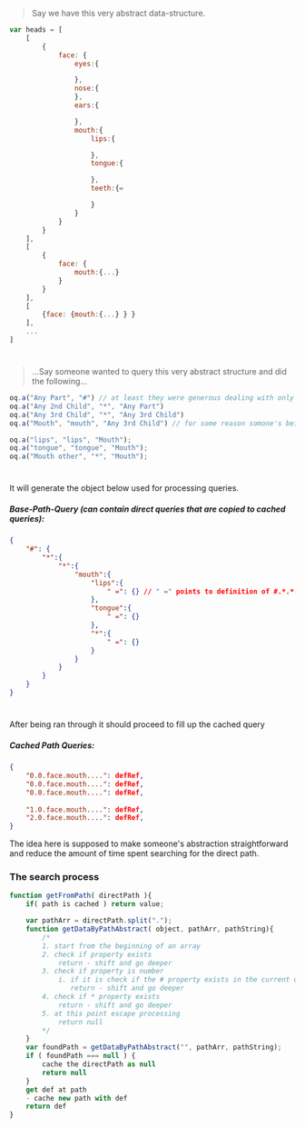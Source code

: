 >Say we have this very abstract data-structure.
```js
var heads = [
	[
		{
			face: {
				eyes:{

				},
				nose:{
				},
				ears:{

				},
				mouth:{
					lips:{

					},
					tongue:{

					},
					teeth:{=

					}
				}
			}
		}
	],
	[
		{
			face: {
				mouth:{...}
			}
		}
	],
	[
		{face: {mouth:{...} } }
	],
	...
]
```

#
>...Say someone wanted to query this very abstract structure and did the following...

```js
oq.a("Any Part", "#") // at least they were generous dealing with only the indexes...
oq.a("Any 2nd Child", "*", "Any Part")
oq.a("Any 3rd Child", "*", "Any 3rd Child")
oq.a("Mouth", "mouth", "Any 3rd Child") // for some reason somone's being really abstract...

oq.a("lips", "lips", "Mouth");
oq.a("tongue", "tongue", "Mouth");
oq.a("Mouth other", "*", "Mouth");
```


#

It will generate the object below used for processing queries. <br>

##### Base-Path-Query (can contain direct queries that are copied to cached queries): 
```json
{
	"#": {
		"*":{
			"*":{
				"mouth":{
					"lips":{
					    " =": {} // " =" points to definition of #.*.*.mouth.lips 
					},
					"tongue":{
					    " =": {}
					},
					"*":{
					    " =": {}
					}
				}
			}
		}
	}
} 
```

#	
After being ran through it should proceed to fill up the cached query 

##### Cached Path Queries:
```json
{
	"0.0.face.mouth....": defRef,
	"0.0.face.mouth....": defRef,
	"0.0.face.mouth....": defRef,
	
	"1.0.face.mouth....": defRef,
	"2.0.face.mouth....": defRef,
}
```


The idea here is supposed to make someone's abstraction straightforward and 
reduce the amount of time spent searching for the direct path. 


### The search process

```js
function getFromPath( directPath ){
	if( path is cached ) return value;

	var pathArr = directPath.split(".");
	function getDataByPathAbstract( object, pathArr, pathString){
		/*
		1. start from the beginning of an array
		2. check if property exists
			return - shift and go deeper
		3. check if property is number 
			i. if it is check if the # property exists in the current object
			   return - shift and go deeper 
		4. check if * property exists 
		    return - shift and go deeper 
		5. at this point escape processing 
		    return null
		*/
	}
	var foundPath = getDataByPathAbstract("", pathArr, pathString);
	if ( foundPath === null ) { 
	    cache the directPath as null
	    return null 
    }
    get def at path 
	- cache new path with def  
	return def 
}
```